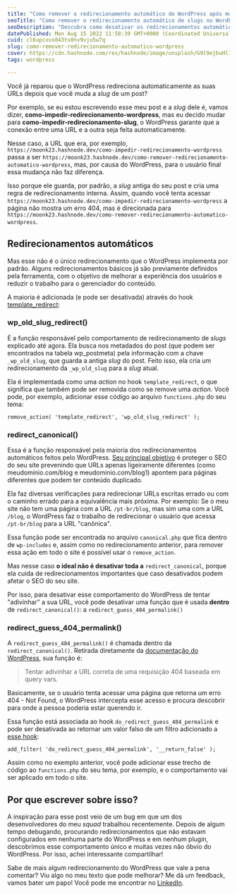 ```yaml
---
title: "Como remover o redirecionamento automático do WordPress após mudar a slug do post"
seoTitle: "Como remover o redirecionamento automático de slugs no WordPress"
seoDescription: "Descubra como desativar os redirecionamentos automáticos do WordPress e tenha mais controle sobre como os usuários irão visualizar o conteúdo do seu site."
datePublished: Mon Aug 15 2022 11:58:39 GMT+0000 (Coordinated Universal Time)
cuid: cl6upcxvx043ts0nv9vju5w7q
slug: como-remover-redirecionamento-automatico-wordpress
cover: https://cdn.hashnode.com/res/hashnode/image/unsplash/G9l9ejbuHlI/upload/v1656363210172/6dAtF-1go.jpeg
tags: wordpress

---
```


Você já reparou que o WordPress redireciona automaticamente as suas URLs depois que você muda a *slug* de um post?

Por exemplo, se eu estou escrevendo esse meu post e a *slug* dele é, vamos dizer, **como-impedir-redirecionamento-wordpress**, mas eu decido mudar para **como-impedir-redirecionamento-slug**, o WordPress garante que a conexão entre uma URL e a outra seja feita automaticamente.

Nesse caso, a URL que era, por exemplo, `https://moonk23.hashnode.dev/como-impedir-redirecionamento-wordpress` passa a ser `https://moonk23.hashnode.dev/como-remover-redirecionamento-automatico-wordpress`, mas, por causa do WordPress, para o usuário final essa mudança não faz diferença.

Isso porque ele guarda, por padrão, a *slug* antiga do seu post e cria uma regra de redirecionamento interna. Assim, quando você tenta acessar `https://moonk23.hashnode.dev/como-impedir-redirecionamento-wordpress` a página não mostra um erro 404, mas é direcionada para `https://moonk23.hashnode.dev/como-remover-redirecionamento-automatico-wordpress`.

## Redirecionamentos automáticos

Mas esse não é o único redirecionamento que o WordPress implementa por padrão. Alguns redirecionamentos básicos já são previamente definidos pela ferramenta, com o objetivo de melhorar a experiência dos usuários e reduzir o trabalho para o gerenciador do conteúdo.

A maioria é adicionada (e pode ser desativada) através do hook [template\_redirect](https://developer.wordpress.org/reference/hooks/template_redirect/):

### wp\_old\_slug\_redirect()

É a função responsável pelo comportamento de redirecionamento de *slugs* explicado até agora. Ela busca nos metadados do post (que podem ser encontrados na tabela wp\_postmeta) pela informação com a chave `_wp_old_slug`, que guarda a antiga *slug* do post. Feito isso, ela cria um redirecionamento da `_wp_old_slug` para a *slug* atual.

Ela é implementada como uma *action* no hook `template_redirect`, o que significa que também pode ser removida como se remove uma *action*. Você pode, por exemplo, adicionar esse código ao arquivo `functions.php` do seu tema:

```plaintext
remove_action( 'template_redirect', 'wp_old_slug_redirect' );
```

### redirect\_canonical()

Essa é a função responsável pela maioria dos redirecionamentos automáticos feitos pelo WordPress. [Seu principal objetivo](https://developer.wordpress.org/reference/functions/redirect_canonical/) é proteger o SEO do seu site prevenindo que URLs apenas ligeiramente diferentes (como meudominio.com/blog e meudominio.com/blog1) apontem para páginas diferentes que podem ter conteúdo duplicado.

Ela faz diversas verificações para redirecionar URLs escritas errado ou com o caminho errado para a equivalência mais próxima. Por exemplo: Se o meu site não tem uma página com a URL `/pt-br/blog`, mas sim uma com a URL `/blog`, o WordPress faz o trabalho de redirecionar o usuário que acessa `/pt-br/blog` para a URL "canônica".

Essa função pode ser encontrada no arquivo `canonical.php` que fica dentro de `wp-includes` e, assim como no redirecionamento anterior, para remover essa ação em todo o site é possível usar o `remove_action`.

Mas nesse caso **o ideal não é desativar toda a** `redirect_canonical`, porque ela cuida de redirecionamentos importantes que caso desativados podem afetar o SEO do seu site.

Por isso, para desativar esse comportamento do WordPress de tentar "adivinhar" a sua URL, você pode desativar uma função que é usada **dentro** de `redirect_canonical()`: a `redirect_guess_404_permalink()`

### redirect\_guess\_404\_permalink()

A `redirect_guess_404_permalink()` é chamada dentro da `redirect_canonical()`. Retirada diretamente da [documentação do WordPress](https://developer.wordpress.org/reference/functions/redirect_guess_404_permalink/), sua função é:

> Tentar adivinhar a URL correta de uma requisição 404 baseada em query vars.

Basicamente, se o usuário tenta acessar uma página que retorna um erro 404 - Not Found, o WordPress intercepta esse acesso e procura descobrir para onde a pessoa poderia estar querendo ir.

Essa função está associada ao hook `do_redirect_guess_404_permalink` e pode ser desativada ao retornar um valor falso de um filtro adicionado a [esse hook](https://developer.wordpress.org/reference/hooks/do_redirect_guess_404_permalink/):

```plaintext
add_filter( 'do_redirect_guess_404_permalink', '__return_false' );
```

Assim como no exemplo anterior, você pode adicionar esse trecho de código ao `functions.php` do seu tema, por exemplo, e o comportamento vai ser aplicado em todo o site.

## Por que escrever sobre isso?

A inspiração para esse post veio de um bug em que um dos desenvolvedores do meu *squad* trabalhou recentemente. Depois de algum tempo debugando, procurando redirecionamentos que não estavam configurados em nenhuma parte do WordPress e em nenhum plugin, descobrimos esse comportamento único e muitas vezes não óbvio do WordPress. Por isso, achei interessante compartilhar!

Sabe de mais algum redirecionamento do WordPress que vale a pena comentar? Viu algo no meu texto que pode melhorar? Me dá um feedback, vamos bater um papo! Você pode me encontrar no [LinkedIn](https://linkedin.com/in/taiporto).